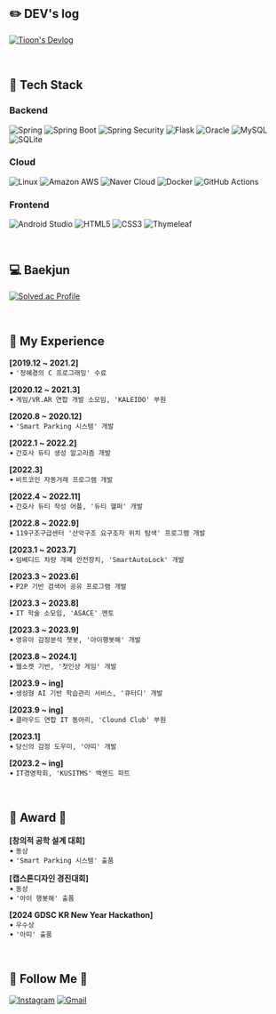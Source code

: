 

## ✏️  DEV's log

[![Tioon's Devlog](https://img.shields.io/badge/Tioon's%20Devlog-FF5722?style=for-the-badge&logo=tistory&logoColor=white)](https://tioon.tistory.com/)

<br>


## 🔨 Tech Stack

### Backend

![Spring](https://img.shields.io/badge/Spring-6DB33F?style=for-the-badge&logo=spring&logoColor=white)
![Spring Boot](https://img.shields.io/badge/Spring%20Boot-6DB33F?style=for-the-badge&logo=spring-boot&logoColor=white)
![Spring Security](https://img.shields.io/badge/Spring%20Security-6DB33F?style=for-the-badge&logo=spring-security&logoColor=white)
![Flask](https://img.shields.io/badge/Flask-000000?style=for-the-badge&logo=flask&logoColor=white)
![Oracle](https://img.shields.io/badge/oracle-F80000?style=for-the-badge&logo=oracle&logoColor=white)
![MySQL](https://img.shields.io/badge/mysql-4479A1?style=for-the-badge&logo=mysql&logoColor=white)
![SQLite](https://img.shields.io/badge/SQLite-07405E?style=for-the-badge&logo=sqlite&logoColor=white)


### Cloud

![Linux](https://img.shields.io/badge/linux-FCC624?style=for-the-badge&logo=linux&logoColor=black)
![Amazon AWS](https://img.shields.io/badge/Amazon%20AWS-232F3E?style=for-the-badge&logo=amazon%20aws&logoColor=white)
![Naver Cloud](https://img.shields.io/badge/Naver%20Cloud-03C75A?style=for-the-badge&logo=naver&logoColor=white)
![Docker](https://img.shields.io/badge/Docker-2496ED?style=for-the-badge&logo=docker&logoColor=white)
![GitHub Actions](https://img.shields.io/badge/GitHub%20Actions-2671E5?style=for-the-badge&logo=github-actions&logoColor=white)

### Frontend

![Android Studio](https://img.shields.io/badge/Andoid%20Studio-3DDC84?style=flat-square&logo=android%20studio&logoColor=white)
![HTML5](https://img.shields.io/badge/html5-E34F26?style=flat-square&logo=html5&logoColor=white)
![CSS3](https://img.shields.io/badge/css-1572B6?style=flat-square&logo=css3&logoColor=white)
![Thymeleaf](https://img.shields.io/badge/Thymeleaf-005F0F?style=flat-square&logo=thymeleaf&logoColor=white)




<br>

## 💻 Baekjun


  [![Solved.ac Profile](http://mazassumnida.wtf/api/v2/generate_badge?boj=tioon74)](https://solved.ac/tioon74/)



<br>



## 📌 My Experience
__[2019.12 ~ 2021.2]__  
• ```'정혜경의 C 프로그래밍' 수료```

__[2020.12 ~ 2021.3]__  
• ```게임/VR.AR 연합 개발 소모임, 'KALEIDO' 부원```

__[2020.8 ~ 2020.12]__  
• ```'Smart Parking 시스템' 개발```

__[2022.1 ~ 2022.2]__  
• ```간호사 듀티 생성 알고리즘 개발```

__[2022.3]__  
• ```비트코인 자동거래 프로그램 개발```  

__[2022.4 ~ 2022.11]__  
• ```간호사 듀티 작성 어플, '듀티 헬퍼' 개발```

__[2022.8 ~ 2022.9]__  
• ```119구조구급센터 '산악구조 요구조자 위치 탐색' 프로그램 개발 ```

__[2023.1 ~ 2023.7]__  
• ```임베디드 차량 개폐 안전장치, 'SmartAutoLock' 개발```

__[2023.3 ~ 2023.6]__  
• ```P2P 기반 검색어 공유 프로그램 개발```

__[2023.3 ~ 2023.8]__  
• ```IT 학술 소모임, 'ASACE' 멘토```

__[2023.3 ~ 2023.9]__  
• ```영유아 감정분석 챗봇, '아이행봇해' 개발``` 

__[2023.8 ~ 2024.1]__  
• ```웹소켓 기반, '첫인상 게임' 개발``` 

__[2023.9 ~ ing]__  
• ```생성형 AI 기반 학습관리 서비스, '큐터디' 개발```

__[2023.9 ~ ing]__  
• ```클라우드 연합 IT 동아리, 'Clound Club' 부원```

__[2023.1]__  
• ```당신의 감정 도우미, '아띠' 개발```

__[2023.2 ~ ing]__  
• ```IT경영학회, 'KUSITMS' 백엔드 파트``` 

<br>



## 🏅 Award 🏅

__[창의적 공학 설계 대회]__    
• ```동상```  
• ```'Smart Parking 시스템' 출품```

__[캡스톤디자인 경진대회]__  
• ```동상```  
• ```'아이 행봇해' 출품```

__[2024 GDSC KR New Year Hackathon]__  
• ```우수상```  
• ```'아띠' 출품```

<br>

## 🌈 Follow Me 🌈

[![Instagram](https://img.shields.io/badge/Instagram-E4405F?style=for-the-badge&logo=instagram&logoColor=white&link=https://instagram.com/ye._.chan9)](https://instagram.com/ye._.chan9)
[![Gmail](https://img.shields.io/badge/Gmail-D14836?style=for-the-badge&logo=gmail&logoColor=white&link=mailto:tioon74@gmail.com)](mailto:tioon74@gmail.com)
